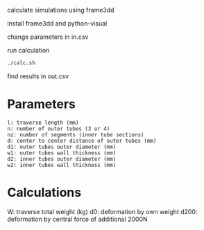 calculate simulations using frame3dd

install frame3dd and python-visual

change parameters in in.csv

run calculation

```bash
./calc.sh
```

find results in out.csv

Parameters
==========

	l: traverse length (mm)
	n: number of outer tubes (3 or 4)
	nz: number of segments (inner tube sections)
	d: center to center distance of outer tubes (mm)
	d1: outer tubes outer diameter (mm)
	w1: outer tubes wall thickness (mm)
	d2: inner tubes outer diameter (mm)
	w2: inner tubes wall thickness (mm)

Calculations
============

W: traverse total weight (kg)
d0: deformation by own weight
d200: deformation by central force of additional 2000N

